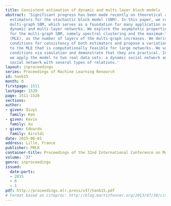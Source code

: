 ```yaml
---
title: Consistent estimation of dynamic and multi-layer block models
abstract: 'Significant progress has been made recently on theoretical analysis of
  estimators for the stochastic block model (SBM). In this paper, we consider the
  multi-graph SBM, which serves as a foundation for many application settings including
  dynamic and multi-layer networks. We explore the asymptotic properties of two estimators
  for the multi-graph SBM, namely spectral clustering and the maximum-likelihood estimate
  (MLE), as the number of layers of the multi-graph increases. We derive sufficient
  conditions for consistency of both estimators and propose a variational approximation
  to the MLE that is computationally feasible for large networks. We verify the sufficient
  conditions via simulation and demonstrate that they are practical. In addition,
  we apply the model to two real data sets: a dynamic social network and a multi-layer
  social network with several types of relations.'
layout: inproceedings
series: Proceedings of Machine Learning Research
id: hanb15
month: 0
firstpage: 1511
lastpage: 1520
page: 1511-1520
sections: 
author:
- given: Qiuyi
  family: Han
- given: Kevin
  family: Xu
- given: Edoardo
  family: Airoldi
date: 2015-06-01
address: Lille, France
publisher: PMLR
container-title: Proceedings of the 32nd International Conference on Machine Learning
volume: '37'
genre: inproceedings
issued:
  date-parts:
  - 2015
  - 6
  - 1
pdf: http://proceedings.mlr.press/v37/hanb15.pdf
# Format based on citeproc: http://blog.martinfenner.org/2013/07/30/citeproc-yaml-for-bibliographies/
---
```

